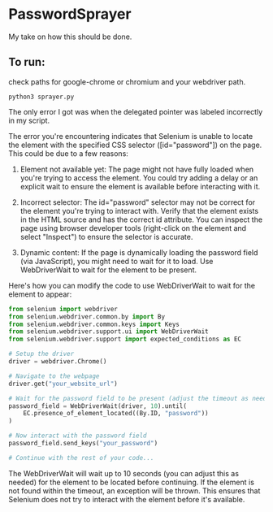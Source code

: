 # PasswordSprayer
My take on how this should be done.

## To run:
check paths for google-chrome or chromium and your webdriver path.
```
python3 sprayer.py
```

The only error I got was when the delegated pointer was labeled incorrectly in my script.

The error you're encountering indicates that Selenium is unable to locate the element with the specified CSS selector ([id="password"]) on the page. This could be due to a few reasons:

1. Element not available yet: The page might not have fully loaded when you're trying to access the element. You could try adding a delay or an explicit wait to ensure the element is available before interacting with it.


2. Incorrect selector: The id="password" selector may not be correct for the element you're trying to interact with. Verify that the element exists in the HTML source and has the correct id attribute. You can inspect the page using browser developer tools (right-click on the element and select "Inspect") to ensure the selector is accurate.


3. Dynamic content: If the page is dynamically loading the password field (via JavaScript), you might need to wait for it to load. Use WebDriverWait to wait for the element to be present.



Here's how you can modify the code to use WebDriverWait to wait for the element to appear:
```python
from selenium import webdriver
from selenium.webdriver.common.by import By
from selenium.webdriver.common.keys import Keys
from selenium.webdriver.support.ui import WebDriverWait
from selenium.webdriver.support import expected_conditions as EC

# Setup the driver
driver = webdriver.Chrome()

# Navigate to the webpage
driver.get("your_website_url")

# Wait for the password field to be present (adjust the timeout as needed)
password_field = WebDriverWait(driver, 10).until(
    EC.presence_of_element_located((By.ID, "password"))
)

# Now interact with the password field
password_field.send_keys("your_password")

# Continue with the rest of your code...
```
The WebDriverWait will wait up to 10 seconds (you can adjust this as needed) for the element to be located before continuing. If the element is not found within the timeout, an exception will be thrown. This ensures that Selenium does not try to interact with the element before it's available.
